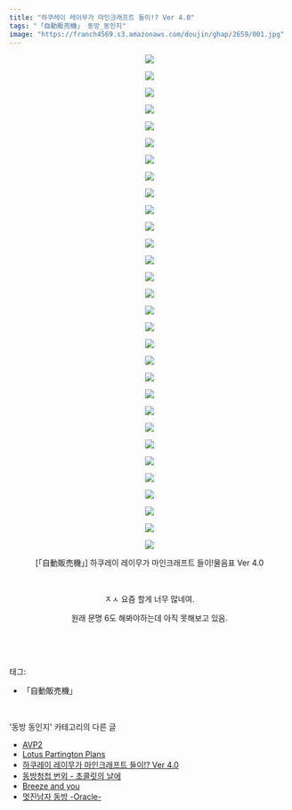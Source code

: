 ```yaml
---
title: "하쿠레이 레이무가 마인크래프트 들이!? Ver 4.0"
tags: "「自動販売機」 동방_동인지"
image: "https://franch4569.s3.amazonaws.com/doujin/ghap/2659/001.jpg"
---
```

<div class="article">
<p style="text-align: center; clear: none; float: none;"><img src="{{ site.imgserver2 }}/ghap/2659/001.jpg"/></p>
<p style="text-align: center; clear: none; float: none;"><img src="{{ site.imgserver2 }}/ghap/2659/002.jpg"/></p>
<p style="text-align: center; clear: none; float: none;"><img src="{{ site.imgserver2 }}/ghap/2659/003.jpg"/></p>
<p style="text-align: center; clear: none; float: none;"><img src="{{ site.imgserver2 }}/ghap/2659/004.jpg"/></p>
<p style="text-align: center; clear: none; float: none;"><img src="{{ site.imgserver2 }}/ghap/2659/005.jpg"/></p>
<p style="text-align: center; clear: none; float: none;"><img src="{{ site.imgserver2 }}/ghap/2659/006.jpg"/></p>
<p style="text-align: center; clear: none; float: none;"><img src="{{ site.imgserver2 }}/ghap/2659/007.jpg"/></p>
<p style="text-align: center; clear: none; float: none;"><img src="{{ site.imgserver2 }}/ghap/2659/008.jpg"/></p>
<p style="text-align: center; clear: none; float: none;"><img src="{{ site.imgserver2 }}/ghap/2659/009.jpg"/></p>
<p style="text-align: center; clear: none; float: none;"><img src="{{ site.imgserver2 }}/ghap/2659/010.jpg"/></p>
<p style="text-align: center; clear: none; float: none;"><img src="{{ site.imgserver2 }}/ghap/2659/011.jpg"/></p>
<p style="text-align: center; clear: none; float: none;"><img src="{{ site.imgserver2 }}/ghap/2659/012.jpg"/></p>
<p style="text-align: center; clear: none; float: none;"><img src="{{ site.imgserver2 }}/ghap/2659/013.jpg"/></p>
<p style="text-align: center; clear: none; float: none;"><img src="{{ site.imgserver2 }}/ghap/2659/014.jpg"/></p>
<p style="text-align: center; clear: none; float: none;"><img src="{{ site.imgserver2 }}/ghap/2659/015.jpg"/></p>
<p style="text-align: center; clear: none; float: none;"><img src="{{ site.imgserver2 }}/ghap/2659/016.jpg"/></p>
<p style="text-align: center; clear: none; float: none;"><img src="{{ site.imgserver2 }}/ghap/2659/017.jpg"/></p>
<p style="text-align: center; clear: none; float: none;"><img src="{{ site.imgserver2 }}/ghap/2659/018.jpg"/></p>
<p style="text-align: center; clear: none; float: none;"><img src="{{ site.imgserver2 }}/ghap/2659/019.jpg"/></p>
<p style="text-align: center; clear: none; float: none;"><img src="{{ site.imgserver2 }}/ghap/2659/020.jpg"/></p>
<p style="text-align: center; clear: none; float: none;"><img src="{{ site.imgserver2 }}/ghap/2659/021.jpg"/></p>
<p style="text-align: center; clear: none; float: none;"><img src="{{ site.imgserver2 }}/ghap/2659/022.jpg"/></p>
<p style="text-align: center; clear: none; float: none;"><img src="{{ site.imgserver2 }}/ghap/2659/023.jpg"/></p>
<p style="text-align: center; clear: none; float: none;"><img src="{{ site.imgserver2 }}/ghap/2659/024.jpg"/></p>
<p style="text-align: center; clear: none; float: none;"><img src="{{ site.imgserver2 }}/ghap/2659/025.jpg"/></p>
<p style="text-align: center; clear: none; float: none;"><img src="{{ site.imgserver2 }}/ghap/2659/026.jpg"/></p>
<p style="text-align: center; clear: none; float: none;"><img src="{{ site.imgserver2 }}/ghap/2659/027.jpg"/></p>
<p style="text-align: center; clear: none; float: none;"><img src="{{ site.imgserver2 }}/ghap/2659/028.jpg"/></p>
<p style="text-align: center; clear: none; float: none;"><img src="{{ site.imgserver2 }}/ghap/2659/029.jpg"/></p>
<p style="text-align: center; clear: none; float: none;"><img src="{{ site.imgserver2 }}/ghap/2659/030.jpg"/></p>
<p style="text-align: center; clear: none; float: none;">[「自動販売機」] 하쿠레이 레이무가 마인크래프트 들이!물음표 Ver 4.0</p>
<p style="text-align: center; clear: none; float: none;"><br/></p>
<p style="text-align: center; clear: none; float: none;">ㅈㅅ 요즘 할게 너무 많네여.</p>
<p style="text-align: center; clear: none; float: none;">원래 문명 6도 해봐야하는데 아직 못해보고 있음.</p>
<p><br/></p>
</div><br/>
<div class="tagTrail">
<p>태그: </p>
<ul>
<li>「自動販売機」</li>
</ul>
</div><br/>
<div class="another">
<p>'동방 동인지' 카테고리의 다른 글</p>
<ul>
<li><a href="/ghap_2661">AVP2</a></li>
<li><a href="/ghap_2660">Lotus Partington Plans</a></li>
<li><a href="/ghap_2659">하쿠레이 레이무가 마인크래프트 들이!? Ver 4.0</a></li>
<li><a href="/ghap_2658">동방청첩 번외 - 초콜릿의 날에</a></li>
<li><a href="/ghap_2656">Breeze and you</a></li>
<li><a href="/ghap_2655">멋진남자 동방 -Oracle-</a></li>
</ul>
</div><br/>
<div class="cb_module cb_fluid">
<div class="cb_wrt cb_profile">
</div><!-- commentList close -->
</div><br/>
